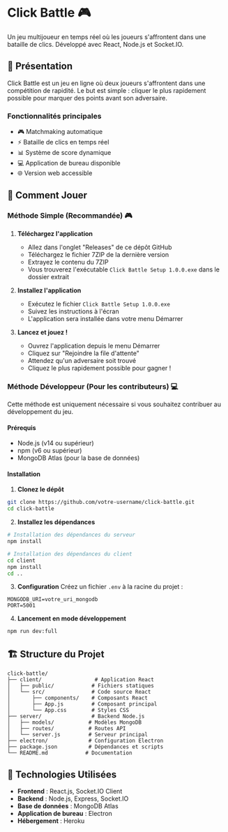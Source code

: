 # Click Battle 🎮

Un jeu multijoueur en temps réel où les joueurs s'affrontent dans une bataille de clics. Développé avec React, Node.js et Socket.IO.

## 🎯 Présentation

Click Battle est un jeu en ligne où deux joueurs s'affrontent dans une compétition de rapidité. Le but est simple : cliquer le plus rapidement possible pour marquer des points avant son adversaire.

### Fonctionnalités principales

- 🎮 Matchmaking automatique
- ⚡ Bataille de clics en temps réel
- 📊 Système de score dynamique
- 💻 Application de bureau disponible
- 🌐 Version web accessible

## 🚀 Comment Jouer

### Méthode Simple (Recommandée) 🎮

1. **Téléchargez l'application**
   - Allez dans l'onglet "Releases" de ce dépôt GitHub
   - Téléchargez le fichier 7ZIP de la dernière version
   - Extrayez le contenu du 7ZIP
   - Vous trouverez l'exécutable `Click Battle Setup 1.0.0.exe` dans le dossier extrait

2. **Installez l'application**
   - Exécutez le fichier `Click Battle Setup 1.0.0.exe`
   - Suivez les instructions à l'écran
   - L'application sera installée dans votre menu Démarrer

3. **Lancez et jouez !**
   - Ouvrez l'application depuis le menu Démarrer
   - Cliquez sur "Rejoindre la file d'attente"
   - Attendez qu'un adversaire soit trouvé
   - Cliquez le plus rapidement possible pour gagner !

### Méthode Développeur (Pour les contributeurs) 💻

Cette méthode est uniquement nécessaire si vous souhaitez contribuer au développement du jeu.

#### Prérequis
- Node.js (v14 ou supérieur)
- npm (v6 ou supérieur)
- MongoDB Atlas (pour la base de données)

#### Installation
1. **Clonez le dépôt**
```bash
git clone https://github.com/votre-username/click-battle.git
cd click-battle
```

2. **Installez les dépendances**
```bash
# Installation des dépendances du serveur
npm install

# Installation des dépendances du client
cd client
npm install
cd ..
```

3. **Configuration**
Créez un fichier `.env` à la racine du projet :
```env
MONGODB_URI=votre_uri_mongodb
PORT=5001
```

4. **Lancement en mode développement**
```bash
npm run dev:full
```

## 🏗️ Structure du Projet

```
click-battle/
├── client/                 # Application React
│   ├── public/            # Fichiers statiques
│   └── src/               # Code source React
│       ├── components/    # Composants React
│       ├── App.js         # Composant principal
│       └── App.css        # Styles CSS
├── server/                # Backend Node.js
│   ├── models/           # Modèles MongoDB
│   ├── routes/           # Routes API
│   └── server.js         # Serveur principal
├── electron/             # Configuration Electron
├── package.json          # Dépendances et scripts
└── README.md            # Documentation
```

## 🔧 Technologies Utilisées

- **Frontend** : React.js, Socket.IO Client
- **Backend** : Node.js, Express, Socket.IO
- **Base de données** : MongoDB Atlas
- **Application de bureau** : Electron
- **Hébergement** : Heroku

